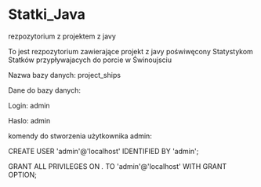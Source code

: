 # Statki_Java
rezpozytorium z projektem z javy

To jest rezpozytorium zawierające projekt z javy poświwęcony Statystykom Statków przypływajacych do porcie w Świnoujsciu

Nazwa bazy danych: project_ships

Dane do bazy danych:

Login: admin

Haslo: admin

komendy do stworzenia użytkownika admin:

CREATE USER 'admin'@'localhost' IDENTIFIED BY 'admin';

GRANT ALL PRIVILEGES ON *.* TO 'admin'@'localhost' WITH GRANT OPTION;
